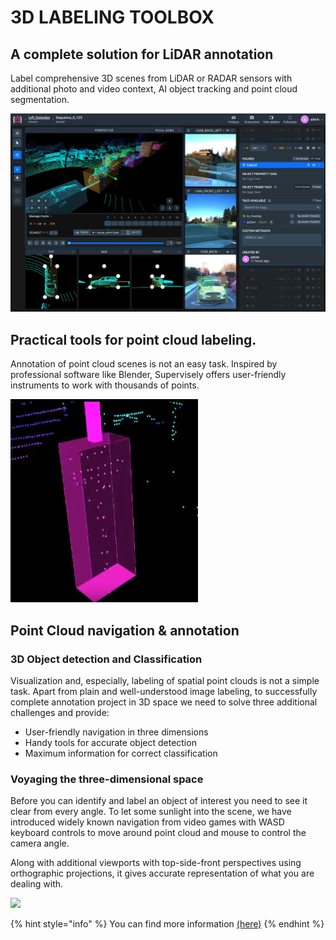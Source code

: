 # 3D LABELING TOOLBOX

## **A complete solution for LiDAR annotation**

Label comprehensive 3D scenes from LiDAR or RADAR sensors with additional photo and video context, AI object tracking and point cloud segmentation.

![](3D-Point-Clouds.png)

## **Practical tools for point cloud labeling.**
Annotation of point cloud scenes is not an easy task. Inspired by professional software like Blender, Supervisely offers user-friendly instruments to work with thousands of points.

![Alt text](chrome_lQEfwBYGY8.gif)


## Point Cloud navigation & annotation
### **3D Object detection and Classification**

Visualization and, especially, labeling of spatial point clouds is not a simple task. Apart from plain and well-understood image labeling, to successfully complete annotation project in 3D space we need to solve three additional challenges and provide:

- User-friendly navigation in three dimensions
- Handy tools for accurate object detection
- Maximum information for correct classification

### **Voyaging the three-dimensional space**
Before you can identify and label an object of interest you need to see it clear from every angle. To let some sunlight into the scene, we have introduced widely known navigation from video games with WASD keyboard controls to move around point cloud and mouse to control the camera angle.

Along with additional viewports with top-side-front perspectives using orthographic projections, it gives accurate representation of what you are dealing with.

![](Voyaging.gif)



{% hint style="info" %}
You can find more information 
[(here)](https://supervisely.com/labeling-toolbox/3d-lidar-sensor-fusion/)
{% endhint %}